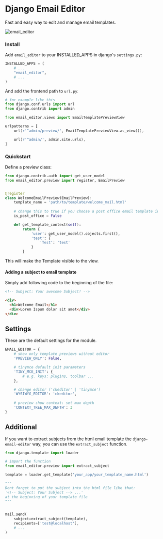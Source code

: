 # Django Email Editor

Fast and easy way to edit and manage email templates.

![email_editor](https://user-images.githubusercontent.com/17835639/180997275-eaa66c95-fda0-4003-be44-99077195a062.png)

### Install

Add `email_editor` to your INSTALLED_APPS in django's `settings.py`:

```python
INSTALLED_APPS = (
    # ...
    "email_editor",
    # ...
)
```

And add the frontend path to `url.py`:

```python
# for example like this
from django.conf.urls import url
from django.contrib import admin

from email_editor.views import EmailTemplatePreviewView

urlpatterns = [
    url(r'^admin/preview/', EmailTemplatePreviewView.as_view()),

    url(r'^admin/', admin.site.urls),
]
```

### Quickstart

Define a preview class:

```python
from django.contrib.auth import get_user_model
from email_editor.preview import register, EmailPreview


@register
class WelcomeEmailPreview(EmailPreview):
    template_name = 'path/to/template/welcome_mail.html'
    
    # change this to true if you choose a post office email template in "template_name"
    is_post_office = False

    def get_template_context(self):
        return {
            'user': get_user_model().objects.first(),
            'test': {
                'Test': 'test'
            }
        }

```

This will make the Template visible to the view.


#### Adding a subject to email template

Simply add following code to the beginning of the file:

```html
<!-- Subject: Your awesome Subject! -->

<div>
  <h1>Welcome Email</h1>
  <div>Lorem Ispum dolor sit amet</div>
</div>
```

## Settings

These are the default settings for the module.

```python
EMAIL_EDITOR = {
    # show only template previews without editor 
    'PREVIEW_ONLY': False,

    # tinymce default init parameters
    'TINY_MCE_INIT': {
        # e.g. keys: plugins, toolbar ... 
    },

    # change editor ('ckeditor' | 'tinymce')
    'WYSIWYG_EDITOR': 'ckeditor',
    
    # preview show context: set max depth
    'CONTEXT_TREE_MAX_DEPTH': 3
}
```

## Additional

If you want to extract subjects from the html email template the ```django-email-editor``` way, 
you can use the ```extract_subject``` function.

```python
from django.template import loader

# import the function
from email_editor.preview import extract_subject

template = loader.get_template('your_app/your_template_name.html')

"""
Dont forget to put the subject into the html file like that: 
'<!-- Subject: Your Subject --> ...' 
at the beginning of your template file
"""


mail.send(
    subject=extract_subject(template),
    recipients=['test@localhost'],
    # ...
)
```